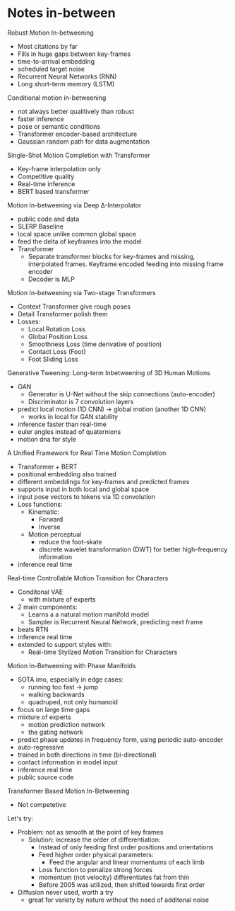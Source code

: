 # Notes in-between

Robust Motion In-betweening
- Most citations by far
- Fills in huge gaps between key-frames
- time-to-arrival embedding
- scheduled target noise
- Recurrent Neural Networks (RNN)
- Long short-term memory (LSTM)

Conditional motion in-betweening
- not always better qualitively than robust
- faster inference
- pose or semantic conditions
- Transformer encoder-based architecture
- Gaussian random path for data augmentation

Single-Shot Motion Completion with Transformer
- Key-frame interpolation only
- Competitive quality
- Real-time inference
- BERT based transformer

Motion In-betweening via Deep ∆-Interpolator
- public code and data
- SLERP Baseline
- local space unlike common global space
- feed the delta of keyframes into the model
- Transformer
  - Separate transformer blocks for key-frames and missing, interpolated frames. Keyframe encoded feeding into missing frame encoder
  - Decoder is MLP

Motion In-betweening via Two-stage Transformers
- Context Transformer give rough poses
- Detail Transformer polish them
- Losses:
  - Local Rotation Loss
  - Global Position Loss
  - Smoothness Loss (time derivative of position)
  - Contact Loss (Foot)
  - Foot Sliding Loss

Generative Tweening: Long-term Inbetweening of 3D Human Motions
- GAN
  - Generator is U-Net without the skip connections (auto-encoder)
  - Discriminator is 7 convolution layers
- predict local motion (1D CNN)
  -> global motion (another 1D CNN)
  - works in local for GAN stability
- inference faster than real-time
- euler angles instead of quaternions
- motion dna for style

A Unified Framework for Real Time Motion Completion
- Transformer + BERT
- positional embedding also trained
- different embeddings for key-frames and predicted frames
- supports input in both local and global space
- input pose vectors to tokens via 1D convolution
- Loss functions:
  - Kinematic:
    - Forward
    - Inverse
  - Motion perceptual
    - reduce the foot-skate
    - discrete wavelet transformation (DWT) for better high-frequency information
- inference real time

Real-time Controllable Motion Transition for Characters
- Conditonal VAE
  - with mixture of experts
- 2 main components:
  - Learns a a natural motion manifold model
  - Sampler is Recurrent Neural Network, predicting next frame
- beats RTN
- inference real time
- extended to support styles with:
  - Real-time Stylized Motion Transition for Characters

Motion In-Betweening with Phase Manifolds
- SOTA imo, especially in edge cases:
  - running too fast -> jump
  - walking backwards
  - quadruped, not only humanoid
- focus on large time gaps
- mixture of experts
  - motion prediction network
  - the gating network
- predict phase updates in frequency form, using periodic auto-encoder
- auto-regressive
- trained in both directions in time (bi-directional)
- contact information in model input
- inference real time
- public source code

Transformer Based Motion In-Betweening
- Not competetive

Let's try:
- Problem: not as smooth at the point of key frames
  - Solution: increase the order of differentiation:
    - Instead of only feeding first order positions and orientations
    - Feed higher order physical parameters:
      - Feed the angular and linear momentums of each limb
    - Loss function to penalize strong forces
    - momentum (not velocity) differentiates fat from thin
    - Before 2005 was utilized, then shifted towards first order
- Diffusion never used, worth a try
  - great for variety by nature without the need of additonal noise


